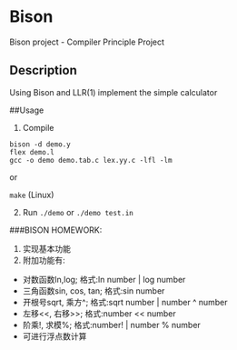 Bison
=====

Bison project - Compiler Principle Project

Description
------
Using Bison and LLR(1) implement the simple calculator

##Usage
1. Compile

  `bison -d demo.y`<br>
  `flex demo.l`<br>
  `gcc -o demo demo.tab.c lex.yy.c -lfl -lm`<br>

  or

  `make` (Linux)

2. Run
  `./demo` or `./demo test.in`

###BISON HOMEWORK:
1. 实现基本功能
2. 附加功能有: 
* 对数函数ln,log;          格式:ln number   | log number
* 三角函数sin, cos, tan;   格式:sin number
* 开根号sqrt, 乘方^;       格式:sqrt number | number ^ number
* 左移<<, 右移>>;          格式:number << number
* 阶乘!, 求模%;            格式:number!     | number % number
* 可进行浮点数计算
